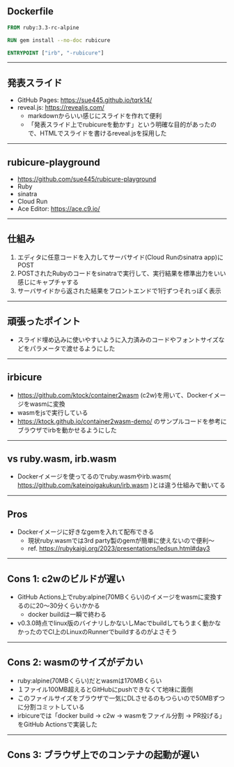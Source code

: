 ## Dockerfile
```dockerfile
FROM ruby:3.3-rc-alpine

RUN gem install --no-doc rubicure

ENTRYPOINT ["irb", "-rubicure"]
```

---
## 発表スライド
* GitHub Pages: https://sue445.github.io/tqrk14/
* reveal.js: https://revealjs.com/
  * markdownからいい感じにスライドを作れて便利
  * 「発表スライド上でrubicureを動かす」という明確な目的があったので、HTMLでスライドを書けるreveal.jsを採用した

---
## rubicure-playground
* https://github.com/sue445/rubicure-playground
* Ruby
* sinatra
* Cloud Run
* Ace Editor: https://ace.c9.io/

---
## 仕組み
1. エディタに任意コードを入力してサーバサイド(Cloud Runのsinatra app)にPOST
2. POSTされたRubyのコードをsinatraで実行して、実行結果を標準出力をいい感じにキャプチャする
3. サーバサイドから返された結果をフロントエンドで1行ずつそれっぽく表示

---
## 頑張ったポイント
* スライド埋め込みに使いやすいように入力済みのコードやフォントサイズなどをパラメータで渡せるようにした

---
## irbicure
* https://github.com/ktock/container2wasm (c2w)を用いて、Dockerイメージをwasmに変換
* wasmをjsで実行している
* https://ktock.github.io/container2wasm-demo/ のサンプルコードを参考にブラウザでirbを動かせるようにした

---
## vs ruby.wasm, irb.wasm
* Dockerイメージを使ってるのでruby.wasmやirb.wasm( https://github.com/kateinoigakukun/irb.wasm )とは違う仕組みで動いてる

---
## Pros
* Dockerイメージに好きなgemを入れて配布できる
  * 現状ruby.wasmでは3rd party製のgemが簡単に使えないので便利〜
  * ref. https://rubykaigi.org/2023/presentations/ledsun.html#day3

---
## Cons 1: c2wのビルドが遅い
* GitHub Actions上でruby:alpine(70MBくらい)のイメージをwasmに変換するのに20〜30分くらいかかる
  * docker buildは一瞬で終わる
* v0.3.0時点でlinux版のバイナリしかないしMacでbuildしてもうまく動かなかったのでCI上のLinuxのRunnerでbuildするのがよさそう

---
## Cons 2: wasmのサイズがデカい
* ruby:alpine(70MBくらい)だとwasmは170MBくらい
* １ファイル100MB超えるとGitHubにpushできなくて地味に面倒
* このファイルサイズをブラウザで一気にDLさせるのもつらいので50MBずつに分割コミットしている
* irbicureでは「docker build -> c2w -> wasmをファイル分割 -> PR投げる」をGitHub Actionsで実装した

---
## Cons 3: ブラウザ上でのコンテナの起動が遅い
